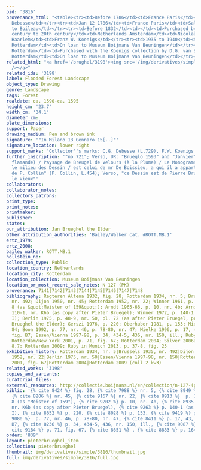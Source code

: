 ```yaml
---
pid: '3816'
provenance_html: "<table><tr><td>Before 1786</td><td>France Paris</td><td>Claude Guillaume
  Debesse</td></tr><tr><td>Jan 12 1786</td><td>France Paris</td><td>Sale from Debesse
  to Boileau</td></tr><tr><td>Before 1832</td><td></td><td>Purchased by P. Collin</td></tr><tr><td>19th
  century to 20th century</td><td>Netherlands Amsterdam</td><td>Nicolaas Beets (dealer)</td></tr><tr><td>1929</td><td>Netherlands
  Haarlem</td><td>Franz W. Koenigs</td></tr><tr><td>1935 to 1940</td><td>Netherlands
  Rotterdam</td><td>On loan to Museum Boijmans Van Beuningen</td></tr><tr><td></td><td>Netherlands
  Rotterdam</td><td>Purchased with the Koenigs collection by D.G. van Benuningen</td></tr><tr><td>1940</td><td>Netherlands
  Rotterdam</td><td>On loan to Museum Boijmans Van Beuningen</td></tr></table>"
related_html: "<a href='/brughel/3198'><img src='/img/derivatives/simple/3198/thumbnail.jpg'
  /></a>"
related_ids: '3198'
label: Flooded Forest Landscape
object_type: Drawing
genre: Landscape
tags: Forest
realdate: ca. 1590-ca. 1595
height_cm: '23.7'
width_cm: '34.1'
diameter_cm: 
plate_dimensions: 
support: Paper
drawing_medium: Pen and brown ink
signature: '"In Milano 13 Gennaro 15[..]"'
signature_location: lower right
support_marks: 'Collector''s marks: C.G. Debesse (L.729), F.W. Koenigs (L.1023a)'
further_inscription: '"no 721"; Verso, UR: "Brueglo 1593" and "Janvier"; Verso, "(Ecole
  flamande) / Paysage de Breugel de Velours (à la Plume) / Le Monograme qui occupe
  le milieu des Dessin / est celui de mr De Boissieu, a qui il a appartenu. Collection
  de P. Collin" (P. Collin, L.454); Verso, "ce Dessin est de Pierre Brueghel, dit
  le Vieux"'
collaborators: 
collaborator_notes: 
collectors_patrons: 
print_type: 
print_notes: 
printmaker: 
publisher: 
states: 
our_attribution: Jan Brueghel the Elder
other_attribution_authorities: 'Bailey/Walker cat. #ROTT.MB.1'
ertz_1979: 
ertz_2008: 
bailey_walker: ROTT.MB.1
hollstein_no: 
collection_type: Public
location_country: Netherlands
location_city: Rotterdam
location_collection: Museum Boijmans Van Beuningen
location_or_most_recent_sale_notes: N 127 (PK)
provenance: 7141|7142|7143|7144|7145|7146|7147|7148
bibliography: Regteren Altena 1932, fig. 28; Rotterdam 1934, nr. 5; Brussels 1935,
  nr. 492; Dijon 1950, nr. 45; Rotterdam 1952, nr. 22; Winner 1961, p. 199-201, fig.
  8 (as &quot;Meister of 159&quot;); Arndt 1965-66, p. 10, nr. 4b; Arndt 1972, p.
  110-1, nr. K6b (as copy after Pieter Bruegel); Winner 1972, p. 140-1 (as Jan Brueghel
  I); Berlin 1975, p. 48-9, nr. 50, pl. 72 (as after Pieter Bruegel, probably by Jan
  Brueghel the Elder); Gerszi 1976, p. 220; Oberhuber 1981, p. 153; Mielke 1986, p.
  84; Boon 1992, p. 77, nr. 46, p. 78-80, nr. 47; Mielke 1996, p. 17, 43, nr. 22,
  fig. B7; Essen/Vienna 1997-98, p. 34, 434-5, 436, nr. 150, ill.; Ruby 1999, p. 45;
  Rotterdam/New York 2001, p. 71, fig. 67; Rotterdam 2004; Silver 2006a, p. 164, fig.
  8.7; Rotterdam 2009; Ruby in Munich 2013, p. 37-8, fig. 25
exhibition_history: Rotterdam 1934, nr. 5|Brussels 1935, nr. 492|Dijon 1950, nr. 45|Rotterdam
  1952, nr. 22|Berlin 1975, nr. 50|Essen/Vienna 1997-98, nr. 150|Rotterdam/New York
  2001, fig. 67|Rotterdam 2004|Rotterdam 2009 (coll 2 kw3)
related_works: '3198'
copies_and_variants: 
curatorial_files: 
external_resources: http://collectie.boijmans.nl/en/collection/n-127-(pk)
biblio: '{% cite 8424 %} fig. 28, {% cite 7988 %} nr. 5, {% cite 8949 %} nr. 492,
  {% cite 8206 %} nr. 45, {% cite 9167 %} nr. 22, {% cite 8913 %}  p. 199-201, fig.
  8 (as "Meister of 159"), {% cite 9202 %} p. 10, nr. 4b, {% cite 8935 %} p. 110-1,
  nr. K6b (as copy after Pieter Bruegel), {% cite 9263 %} p. 140-1 (as Jan Brueghel
  I), {% cite 8652 %} p. 220, {% cite 8028 %} p. 153, {% cite 9419 %} p. 84, {% cite
  9080 %}  p. 77, nr. 46, p. 78-80, nr. 47, {% cite 8411 %} p. 17, 43, nr. 22, fig.
  B7, {% cite 8236 %} p. 34, 434-5, 436, nr. 150, ill., {% cite 9087 %} p. 45, {%
  cite 9184 %} p. 71, fig. 67, {% cite 8651 %} , {% cite 8883 %} p. 164, fig. 8.7'
order: '839'
layout: pieterbrueghel_item
collection: pieterbrueghel
thumbnail: img/derivatives/simple/3816/thumbnail.jpg
full: img/derivatives/simple/3816/full.jpg
---
```

